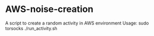 # AWS-noise-creation
A script to create a random activity in AWS environment Usage: sudo torsocks ./run_activity.sh

